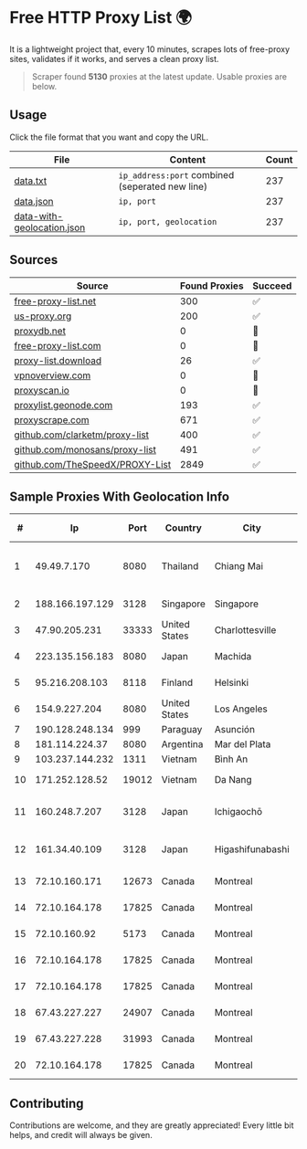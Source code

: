
# Free HTTP Proxy List 🌍

It is a lightweight project that, every 10 minutes, scrapes lots of free-proxy sites, validates if it works, and serves a clean proxy list.


> Scraper found **5130** proxies at the latest update. Usable proxies are below.

## Usage

Click the file format that you want and copy the URL.


|File|Content|Count|
|----|-------|-----|
|[data.txt](https://raw.githubusercontent.com/themiralay/Proxy-List-World/master/data.txt)|`ip_address:port` combined (seperated new line)|237|
|[data.json](https://raw.githubusercontent.com/themiralay/Proxy-List-World/master/data.json)|`ip, port`|237|
|[data-with-geolocation.json](https://raw.githubusercontent.com/themiralay/Proxy-List-World/master/data-with-geolocation.json)|`ip, port, geolocation`|237|

## Sources

|Source|Found Proxies|Succeed|
|------|-------------|-------|
|[free-proxy-list.net](https://free-proxy-list.net)|300|✅|
|[us-proxy.org](https://www.us-proxy.org)|200|✅|
|[proxydb.net](http://proxydb.net)|0|🚫|
|[free-proxy-list.com](https://free-proxy-list.com/?page=&port=&type%5B%5D=http&type%5B%5D=https&up_time=0&search=Search)|0|🚫|
|[proxy-list.download](https://www.proxy-list.download/HTTP)|26|✅|
|[vpnoverview.com](https://vpnoverview.com/privacy/anonymous-browsing/free-proxy-servers)|0|🚫|
|[proxyscan.io](https://www.proxyscan.io)|0|🚫|
|[proxylist.geonode.com](https://proxylist.geonode.com/api/proxy-list?limit=300&page=1&sort_by=lastChecked&sort_type=desc&protocols=http,https)|193|✅|
|[proxyscrape.com](https://api.proxyscrape.com/v2/?request=displayproxies&protocol=http&timeout=10000&country=all&ssl=all&anonymity=all)|671|✅|
|[github.com/clarketm/proxy-list](https://raw.githubusercontent.com/clarketm/proxy-list/master/proxy-list-raw.txt)|400|✅|
|[github.com/monosans/proxy-list](https://raw.githubusercontent.com/monosans/proxy-list/main/proxies/http.txt)|491|✅|
|[github.com/TheSpeedX/PROXY-List](https://raw.githubusercontent.com/TheSpeedX/PROXY-List/master/http.txt)|2849|✅|


## Sample Proxies With Geolocation Info

|#|Ip|Port|Country|City|Internet Service Provider|
|-|--|----|-------|----|-------------------------|
|1|49.49.7.170|8080|Thailand|Chiang Mai|Triple T Broadband Public Company Limited|
|2|188.166.197.129|3128|Singapore|Singapore|DigitalOcean, LLC|
|3|47.90.205.231|33333|United States|Charlottesville|Alibaba.com LLC|
|4|223.135.156.183|8080|Japan|Machida|So-net Corporation|
|5|95.216.208.103|8118|Finland|Helsinki|Hetzner Online GmbH|
|6|154.9.227.204|8080|United States|Los Angeles|Cogent Communications|
|7|190.128.248.134|999|Paraguay|Asunción|Telecel S.A.|
|8|181.114.224.37|8080|Argentina|Mar del Plata|CyberWave S.A.|
|9|103.237.144.232|1311|Vietnam|Bình An|LVSOFT|
|10|171.252.128.52|19012|Vietnam|Da Nang|Viettel Corporation|
|11|160.248.7.207|3128|Japan|Ichigaochō|NTT PC Communications, Inc.|
|12|161.34.40.109|3128|Japan|Higashifunabashi|NTT PC Communications, Inc.|
|13|72.10.160.171|12673|Canada|Montreal|GloboTech Communications|
|14|72.10.164.178|17825|Canada|Montreal|GloboTech Communications|
|15|72.10.160.92|5173|Canada|Montreal|GloboTech Communications|
|16|72.10.164.178|17825|Canada|Montreal|GloboTech Communications|
|17|72.10.164.178|17825|Canada|Montreal|GloboTech Communications|
|18|67.43.227.227|24907|Canada|Montreal|GloboTech Communications|
|19|67.43.227.228|31993|Canada|Montreal|GloboTech Communications|
|20|72.10.164.178|17825|Canada|Montreal|GloboTech Communications|



## Contributing

Contributions are welcome, and they are greatly appreciated! Every
little bit helps, and credit will always be given.


